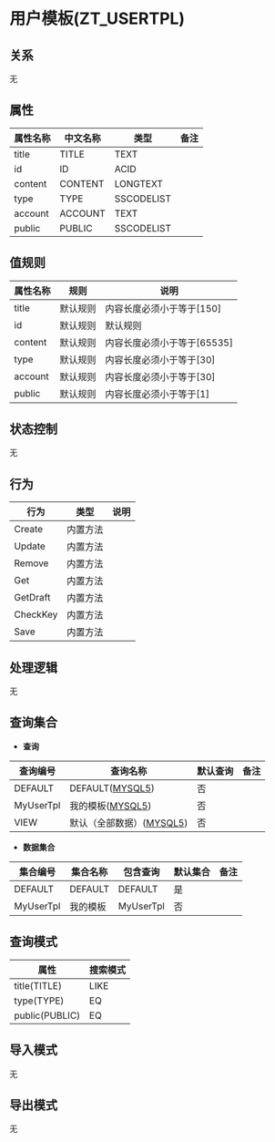 # 用户模板(ZT_USERTPL)

  

## 关系
无

## 属性

| 属性名称        |    中文名称    | 类型     |  备注  |
| --------   |------------| -----   |  -------- | 
|title|TITLE|TEXT|&nbsp;|
|id|ID|ACID|&nbsp;|
|content|CONTENT|LONGTEXT|&nbsp;|
|type|TYPE|SSCODELIST|&nbsp;|
|account|ACCOUNT|TEXT|&nbsp;|
|public|PUBLIC|SSCODELIST|&nbsp;|

## 值规则
| 属性名称    | 规则    |  说明  |
| --------   |------------| ----- | 
|title|默认规则|内容长度必须小于等于[150]|
|id|默认规则|默认规则|
|content|默认规则|内容长度必须小于等于[65535]|
|type|默认规则|内容长度必须小于等于[30]|
|account|默认规则|内容长度必须小于等于[30]|
|public|默认规则|内容长度必须小于等于[1]|

## 状态控制

无


## 行为
| 行为    | 类型    |  说明  |
| --------   |------------| ----- | 
|Create|内置方法|&nbsp;|
|Update|内置方法|&nbsp;|
|Remove|内置方法|&nbsp;|
|Get|内置方法|&nbsp;|
|GetDraft|内置方法|&nbsp;|
|CheckKey|内置方法|&nbsp;|
|Save|内置方法|&nbsp;|

## 处理逻辑
无

## 查询集合

* **查询**

| 查询编号 | 查询名称       | 默认查询 |   备注|
| --------  | --------   | --------   | ----- |
|DEFAULT|DEFAULT([MYSQL5](../../appendix/query_MYSQL5.md#UserTpl_Default))|否|&nbsp;|
|MyUserTpl|我的模板([MYSQL5](../../appendix/query_MYSQL5.md#UserTpl_MyUserTpl))|否|&nbsp;|
|VIEW|默认（全部数据）([MYSQL5](../../appendix/query_MYSQL5.md#UserTpl_View))|否|&nbsp;|

* **数据集合**

| 集合编号 | 集合名称   |  包含查询  | 默认集合 |   备注|
| --------  | --------   | -------- | --------   | ----- |
|DEFAULT|DEFAULT|DEFAULT|是|&nbsp;|
|MyUserTpl|我的模板|MyUserTpl|否|&nbsp;|

## 查询模式
| 属性      |    搜索模式     |
| --------   |------------|
|title(TITLE)|LIKE|
|type(TYPE)|EQ|
|public(PUBLIC)|EQ|

## 导入模式
无


## 导出模式
无
